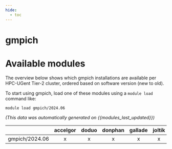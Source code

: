 ```yaml
---
hide:
  - toc
---
```


gmpich
======

# Available modules


The overview below shows which gmpich installations are available per HPC-UGent Tier-2 cluster, ordered based on software version (new to old).

To start using gmpich, load one of these modules using a `module load` command like:

```shell
module load gmpich/2024.06
```

*(This data was automatically generated on {{modules_last_updated}})*  

| |accelgor|doduo|donphan|gallade|joltik|litleo|shinx|
| :---: | :---: | :---: | :---: | :---: | :---: | :---: | :---: |
|gmpich/2024.06|x|x|x|x|x|x|x|
